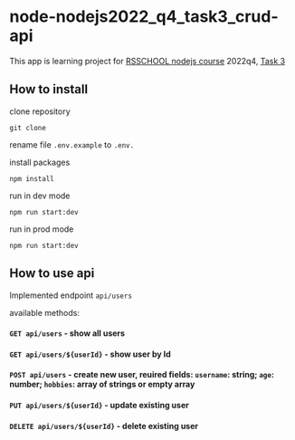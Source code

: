 # node-nodejs2022_q4_task3_crud-api

This app is learning project for [RSSCHOOL nodejs course](https://docs.rs.school/#/nodejs-course?id=rs-school-nodejs-course) 2022q4, [Task 3](https://github.com/AlreadyBored/nodejs-assignments/blob/main/assignments/crud-api/assignment.md)

## How to install

clone repository
```
git clone 
```

rename file `.env.example` to `.env.`

install packages 
```
npm install
```

run in dev mode 
```
npm run start:dev
```
run in prod mode 
```
npm run start:dev
```

## How to use api

Implemented endpoint `api/users`

available methods:

#### `GET api/users` - show all users
#### `GET api/users/${userId}` - show user by Id
#### `POST api/users` - create new user, reuired fields: `username`: string; `age`: number; `hobbies`: array of strings or empty array
#### `PUT api/users/${userId}` - update existing user
#### `DELETE api/users/${userId}` - delete existing user